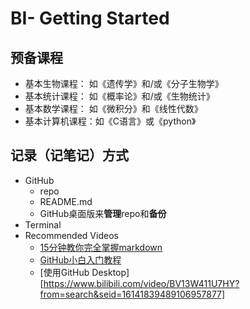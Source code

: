 # BI- Getting Started

## 预备课程

- 基本生物课程： 如《遗传学》和/或《分子生物学》
- 基本统计课程： 如《概率论》和/或《生物统计》
- 基本数学课程： 如《微积分》和《线性代数》
- 基本计算机课程：如《C语言》或《python》

## 记录（记笔记）方式

- GitHub
  - repo
  - README.md
  - GitHub桌面版来**管理**repo和**备份**
- Terminal
- Recommended Videos
  - [15分钟教你完全掌握markdown](https://www.bilibili.com/video/BV1sz411z7qd?from=search&seid=11483264095765612977)
  - [GitHub小白入门教程](https://www.bilibili.com/video/BV1i5411471j?from=search&seid=10142522956759937528)
  - [使用GitHub Desktop][https://www.bilibili.com/video/BV13W411U7HY?from=search&seid=16141839489106957877]